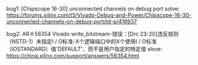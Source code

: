 bug1: [Chipscope 16-30] unconnected channels on debug port
solve: https://forums.xilinx.com/t5/Vivado-Debug-and-Power/Chipscope-16-30-unconnected-channels-on-debug-port/td-p/416937

bug2: AR＃56354
Vivado write_bitstream-错误：[Drc 23-20]违反规则（NSTD-1）未指定I / O标准-X个逻辑端口中的X个使用I / O标准（IOSTANDARD）值'DEFAULT'，而不是用户指定的特定值
slove: https://china.xilinx.com/support/answers/56354.html